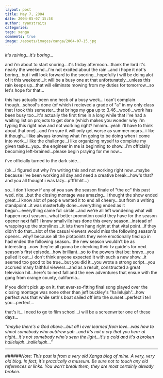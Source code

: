 ```yaml
---
layout: post
title: May 7, 2004
date: 2004-05-07 15:58
author: ryanstraits
categories:
tags: xanga
comments: true
image: /assets/images/xanga/2004-07-15.jpg
---
```

<em>it's raining...it's boring...</em>

<!-- break -->

and i'm about to start snoring...it's friday afternoon...thank the lord it's nearly the weekend...i'm not excited about the rain...and i hope it not's boring...but i will look forward to the snoring...hopefully i will be doing alot of it this weekend...it will be a busy one at that unfortunately...unless this rain keeps up...that will eliminate mowing from my duties for tomorrow...so let's hope for that...

this has actually been one heck of a busy week...i can't complain though...school's done (of which i recieved a grade of "a" in my only class that i took this semester...that brings my gpa up to 3.46...woot)...work has been busy too...it's actually the first time in a long while that i've had a waiting list on projects to get done (which makes you wonder why i'm typing this right now and not working right? hmmm...yeah i'll have to think about that one)...and i'm sure it will only get worse as summer nears...i like it though...i like always knowing what i'm going to be doing when i come into work...i like the challenge...i like organizing myself to complete my given tasks...yup...the engineer in me is beginning to show...i'm officially becoming left-brained...please begin praying for me now...

i've officially turned to the dark side...

(ok...i figured out why i'm writing this and not working right now...maybe because i've been working all day and need a creative break...how's that? and you all thought i was lazy...pfffhhht...)

so...i don't know if any of you saw the season finale of "the oc" this past wed. nite...but the closing montage was amazing...i thought the show ended great...i know alot of people wanted it to end all cheery...but from a writing standpoint...it was masterfully done...everything ended as it begun...everything came full circle...and we're all left wondering what will happen next season...what better promotion could they have for the season opener next fall? i know smallville has done this every season...instead of wrapping up the storylines...it lets them hang right at that vital point...if they didn't do that...alot of the casual viewers would miss the following season's opener...why? because all the plotpoints they were emotionally tied up in had ended the following season...the new season wouldn't be as interesting...now they're all gonna be checking their tv guide's for next season's first episode...how brilliant...so to the powers that be: bravo...you pulled it out...i don't think anyone expected it with such a new show...it seemed too good to be true...but you did it...you wrote a strong script...you accrued many faithful viewers...and as a result, constructed a great television hit...here's to next fall and the new adventures that ensue with the gang from orange county, california...

if you didn't pick up on it, that ever-so-fitting final song played over the closing montage was none other than jeff buckley's "hallelujah"...how perfect was that while seth's boat sailed off into the sunset...perfect i tell you...perfect...

that's it...i need to go to film school...i will be a screenwriter one of these days...

<em>"maybe there's a God above...but all i ever learned from love...was how to shoot somebody who outdrew yah...and it's not a cry that you hear at night...it's not somebody who's seen the light...it's a cold and it's a broken hallelujah...hallelujah..."</em>

---

######*Note: This post is from a very old Xanga blog of mine. A very, very old blog. In fact, it's practically a museum. Be sure not to touch any old references or links. You won't break them, they are most certainly already broken.*